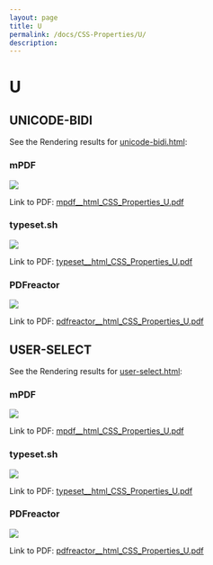 ```yaml
---
layout: page
title: U
permalink: /docs/CSS-Properties/U/
description: 
---
```


# U



## UNICODE-BIDI

See the Rendering results for [unicode-bidi.html](/html/CSS%20Properties/U/unicode-bidi.html):

### mPDF
![](mpdf__html_CSS_Properties_U.png) 

Link to PDF: [mpdf__html_CSS_Properties_U.pdf](mpdf__html_CSS_Properties_U.pdf)

### typeset.sh
![](typeset__html_CSS_Properties_U.png) 

Link to PDF: [typeset__html_CSS_Properties_U.pdf](typeset__html_CSS_Properties_U.pdf)

### PDFreactor
![](pdfreactor__html_CSS_Properties_U.png) 

Link to PDF: [pdfreactor__html_CSS_Properties_U.pdf](pdfreactor__html_CSS_Properties_U.pdf)

## USER-SELECT

See the Rendering results for [user-select.html](/html/CSS%20Properties/U/user-select.html):

### mPDF
![](mpdf__html_CSS_Properties_U.png) 

Link to PDF: [mpdf__html_CSS_Properties_U.pdf](mpdf__html_CSS_Properties_U.pdf)

### typeset.sh
![](typeset__html_CSS_Properties_U.png) 

Link to PDF: [typeset__html_CSS_Properties_U.pdf](typeset__html_CSS_Properties_U.pdf)

### PDFreactor
![](pdfreactor__html_CSS_Properties_U.png) 

Link to PDF: [pdfreactor__html_CSS_Properties_U.pdf](pdfreactor__html_CSS_Properties_U.pdf)


